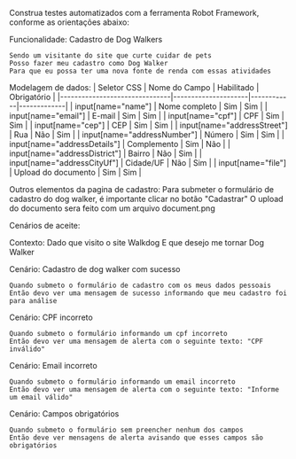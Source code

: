 Construa testes automatizados com a ferramenta Robot Framework, conforme as orientações abaixo:

Funcionalidade: Cadastro de Dog Walkers

    Sendo um visitante do site que curte cuidar de pets
    Posso fazer meu cadastro como Dog Walker
    Para que eu possa ter uma nova fonte de renda com essas atividades

Modelagem de dados:
| Seletor CSS                   | Nome do Campo       | Habilitado | Obrigatório |
|-------------------------------|---------------------|------------|-------------|
| input[name="name"]            | Nome completo       | Sim        | Sim         |
| input[name="email"]           | E-mail              | Sim        | Sim         |
| input[name="cpf"]             | CPF                 | Sim        | Sim         |
| input[name="cep"]             | CEP                 | Sim        | Sim         |
| input[name="addressStreet"]   | Rua                 | Não        | Sim         |
| input[name="addressNumber"]   | Número              | Sim        | Sim         |
| input[name="addressDetails"]  | Complemento         | Sim        | Não         |
| input[name="addressDistrict"] | Bairro              | Não        | Sim         |
| input[name="addressCityUf"]   | Cidade/UF           | Não        | Sim         |
| input[name="file"]            | Upload do documento | Sim        | Sim         |

Outros elementos da pagina de cadastro:
Para submeter o formulário de cadastro do dog walker, é importante clicar no botão "Cadastrar"
O upload do documento sera feito com um arquivo document.png

Cenários de aceite:

Contexto:
    Dado que visito o site Walkdog
    E que desejo me tornar Dog Walker

Cenário: Cadastro de dog walker com sucesso

    Quando submeto o formulário de cadastro com os meus dados pessoais
    Então devo ver uma mensagem de sucesso informando que meu cadastro foi para análise

Cenário: CPF incorreto

    Quando submeto o formulário informando um cpf incorreto
    Então devo ver uma mensagem de alerta com o seguinte texto: "CPF inválido"

Cenário: Email incorreto

    Quando submeto o formulário informando um email incorreto
    Então devo ver uma mensagem de alerta com o seguinte texto: "Informe um email válido"

Cenário: Campos obrigatórios

    Quando submeto o formulário sem preencher nenhum dos campos
    Então deve ver mensagens de alerta avisando que esses campos são obrigatórios